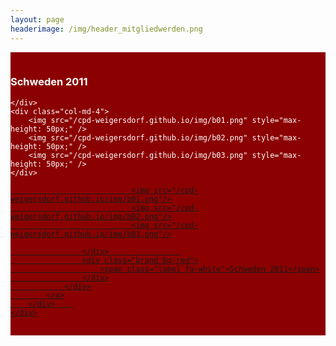 ```yaml
---
layout: page
headerimage: /img/header_mitgliedwerden.png
---
```

<div class="row" style="background: #8B0000; cursor: pointer; color: #fff; padding-top: 15px; padding-bottom: 15px;" onclick="window.location.href = '/veranstaltungen/20160727-bundeslager/'">
    <div class="col-md-5 col-md-offset-1">
        <h3>Schweden 2011</h3>

    </div>
    <div class="col-md-4">
        <img src="/cpd-weigersdorf.github.io/img/b01.png" style="max-height: 50px;" />
        <img src="/cpd-weigersdorf.github.io/img/b02.png" style="max-height: 50px;" />
        <img src="/cpd-weigersdorf.github.io/img/b03.png" style="max-height: 50px;" />
    </div>
</div>


<div class="grid">
    <div class="row">
        <div class="col-md-12">
            <a href="/Home/Error">
                <div class="tile double">
                    <div class="tile-content image-set">

                               <img src="/cpd-weigersdorf.github.io/img/b01.png"/>
                               <img src="/cpd-weigersdorf.github.io/img/b02.png"/>
                               <img src="/cpd-weigersdorf.github.io/img/b03.png"/>

                    </div>                
                    <div class="brand bg-red">
                        <span class="label fg-white">Schweden 2011</span>
                    </div>
                </div>
            </a>
        </div>    
    </div>
</div>
